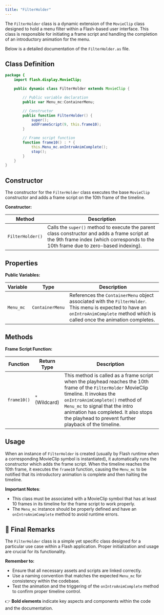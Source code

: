 ```yaml
---
title: "FilterHolder"
---
```


The `FilterHolder` class is a dynamic extension of the `MovieClip` class designed to hold a menu filter within a Flash-based user interface.
This class is responsible for initiating a frame script and handling the completion of an introductory animation for the menu.

Below is a detailed documentation of the `FilterHolder.as` file.

## Class Definition

```actionscript
package {
    import flash.display.MovieClip;

    public dynamic class FilterHolder extends MovieClip {

        // Public variable declaration
        public var Menu_mc:ContainerMenu;

        // Constructor
        public function FilterHolder() {
            super();
            addFrameScript(9, this.frame10);
        }

        // Frame script function
        function frame10() : * {
            this.Menu_mc.onIntroAnimComplete();
            stop();
        }
    }
}
```

## Constructor

The constructor for the `FilterHolder` class executes the base `MovieClip` constructor and adds a frame script on the 10th frame of the timeline.

**Constructor:**

| Method | Description |
| ------ | ----------- |
| `FilterHolder()` | Calls the `super()` method to execute the parent class constructor and adds a frame script at the 9th frame index (which corresponds to the 10th frame due to zero-based indexing). |

## Properties

**Public Variables:**

| Variable | Type | Description |
| -------- | ---- | ----------- |
| `Menu_mc` | `ContainerMenu` | References the `ContainerMenu` object associated with the `FilterHolder`. This menu is expected to have an `onIntroAnimComplete` method which is called once the animation completes. |

## Methods

**Frame Script Function:**

| Function | Return Type | Description |
| -------- | ----------- | ----------- |
| `frame10()` | `*` (Wildcard) | This method is called as a frame script when the playhead reaches the 10th frame of the `FilterHolder` MovieClip timeline. It invokes the `onIntroAnimComplete()` method of `Menu_mc` to signal that the intro animation has completed. It also stops the playhead to prevent further playback of the timeline. |

## Usage

When an instance of `FilterHolder` is created (usually by Flash runtime when a corresponding MovieClip symbol is instantiated), it automatically runs the constructor which adds the frame script.
When the timeline reaches the 10th frame, it executes the `frame10` function, causing the `Menu_mc` to be notified that its introductory animation is complete and then halting the timeline.

**Important Notes**:

- This class must be associated with a MovieClip symbol that has at least 10 frames in its timeline for the frame script to work properly.
- The `Menu_mc` instance should be properly defined and have an `onIntroAnimComplete` method to avoid runtime errors.

## 📝 Final Remarks

The `FilterHolder` class is a simple yet specific class designed for a particular use case within a Flash application.
Proper initialization and usage are crucial for its functionality.

**Remember to:**

- Ensure that all necessary assets and scripts are linked correctly.
- Use a naming convention that matches the expected `Menu_mc` for consistency within the codebase.
- Test the animation and the triggering of the `onIntroAnimComplete` method to confirm proper timeline control.

👉 **Bold elements** indicate key aspects and components within the code and the documentation.
